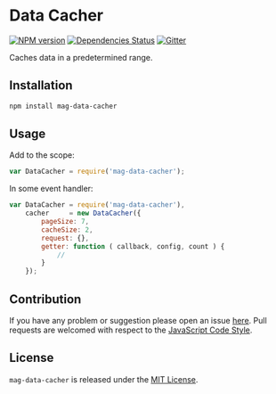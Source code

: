Data Cacher
===========

[![NPM version](https://img.shields.io/npm/v/mag-data-cacher.svg?style=flat-square)](https://www.npmjs.com/package/mag-data-cacher)
[![Dependencies Status](https://img.shields.io/david/magsdk/data-cacher.svg?style=flat-square)](https://david-dm.org/magsdk/data-cacher)
[![Gitter](https://img.shields.io/badge/gitter-join%20chat-blue.svg?style=flat-square)](https://gitter.im/DarkPark/magsdk)


Caches data in a predetermined range.


## Installation ##

```bash
npm install mag-data-cacher
```


## Usage ##

Add to the scope:

```js
var DataCacher = require('mag-data-cacher');
```

In some event handler:

```js
var DataCacher = require('mag-data-cacher'),
    cacher     = new DataCacher({
        pageSize: 7,
        cacheSize: 2,
        request: {},
        getter: function ( callback, config, count ) {
            //
        }
    });
```


## Contribution ##

If you have any problem or suggestion please open an issue [here](https://github.com/magsdk/data-cacher/issues).
Pull requests are welcomed with respect to the [JavaScript Code Style](https://github.com/DarkPark/jscs).


## License ##

`mag-data-cacher` is released under the [MIT License](license.md).
